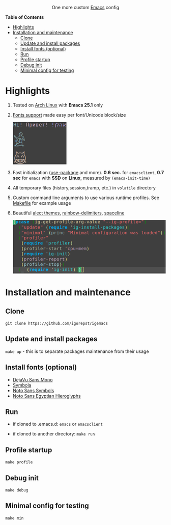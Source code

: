 <p align="center">One more custom <a href=https://www.gnu.org/software/emacs>Emacs</a> config</p>

<!-- markdown-toc start - Don't edit this section. Run M-x markdown-toc-generate-toc again -->
**Table of Contents**

- [Highlights](#highlights)
- [Installation and maintenance](#installation-and-maintenance)
    - [Clone](#clone)
    - [Update and install packages](#update-and-install-packages)
    - [Install fonts (optional)](#install-fonts-optional)
    - [Run](#run)
    - [Profile startup](#profile-startup)
    - [Debug init](#debug-init)
    - [Minimal config for testing](#minimal-config-for-testing)

<!-- markdown-toc end -->
# Highlights
1. Tested on [Arch Linux](https://www.archlinux.org) with **Emacs 25.1** only

2. [Fonts support](lisp/ig-fonts.el) made easy per font/Unicode block/size

    ![fonts](ghmd/screens/fonts.png)

3. Fast initialization ([use-package](https://github.com/jwiegley/use-package) and more). **0.6 sec.** for `emacsclient`, **0.7 sec** for `emacs` with **SSD** on **Linux**, measured by `(emacs-init-time)`

4. All temporary files (history,session,tramp, etc.) in `volatile` directory

5. Custom command line arguments to use various runtime profiles. See [Makefile](Makefile) for example usage

6. Beautiful [alect themes](https://github.com/alezost/alect-themes), [rainbow-delimiters](https://github.com/Fanael/rainbow-delimiters), [spaceline](https://github.com/TheBB/spaceline)

    ![theme](ghmd/screens/theme.png)

# Installation and maintenance
## Clone

    git clone https://github.com/igorepst/igemacs

## Update and install packages
`make up` - this is to separate packages maintenance from their usage

## Install fonts (optional)
* [DejaVu Sans Mono](http://sourceforge.net/projects/dejavu/files/dejavu/2.35/dejavu-fonts-ttf-2.35.tar.bz2)
* [Symbola](http://users.teilar.gr/~g1951d/Symbola.zip)
* [Noto Sans Symbols](https://github.com/googlei18n/noto-fonts/blob/master/unhinted/NotoSansSymbols-Regular.ttf?raw=true)
* [Noto Sans Egyptian Hieroglyphs](https://github.com/googlei18n/noto-fonts/blob/master/unhinted/NotoSansEgyptianHieroglyphs-Regular.ttf?raw=true)

## Run
* if cloned to .emacs.d: `emacs` or `emacsclient`

* if cloned to another directory: `make run`

## Profile startup

    make profile

## Debug init

	make debug

## Minimal config for testing

	make min
